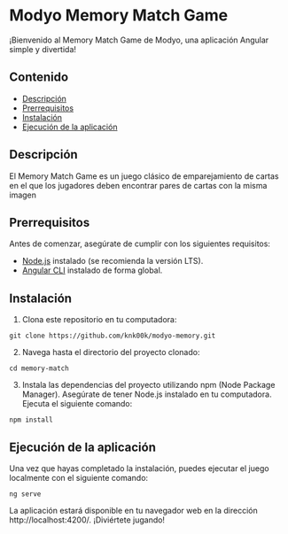 # Modyo Memory Match Game

¡Bienvenido al Memory Match Game de Modyo, una aplicación Angular simple y divertida!

## Contenido

- [Descripción](#descripción)
- [Prerrequisitos](#prerrequisitos)
- [Instalación](#instalación)
- [Ejecución de la aplicación](#ejecución-de-la-aplicación)

## Descripción

El Memory Match Game es un juego clásico de emparejamiento de cartas en el que los jugadores deben encontrar pares de cartas con la misma imagen

## Prerrequisitos

Antes de comenzar, asegúrate de cumplir con los siguientes requisitos:

- [Node.js](https://nodejs.org/) instalado (se recomienda la versión LTS).
- [Angular CLI](https://cli.angular.io/) instalado de forma global.

## Instalación

1. Clona este repositorio en tu computadora:

```
git clone https://github.com/knk00k/modyo-memory.git
```


2. Navega hasta el directorio del proyecto clonado:

```
cd memory-match
```

3. Instala las dependencias del proyecto utilizando npm (Node Package Manager).
   Asegúrate de tener Node.js instalado en tu computadora. Ejecuta el siguiente comando:

```
npm install
```

## Ejecución de la aplicación

Una vez que hayas completado la instalación, puedes ejecutar el juego localmente con el siguiente comando:

```
ng serve
```

La aplicación estará disponible en tu navegador web en la dirección http://localhost:4200/. 
¡Diviértete jugando!